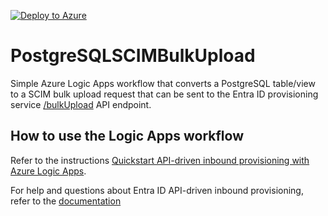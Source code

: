 [![Deploy to Azure](https://aka.ms/deploytoazurebutton)](https://portal.azure.com/#create/Microsoft.Template/uri/https%3A%2F%2Fraw.githubusercontent.com%2Fbaeibn%2FPostgreSQLSCIMBulkUpload%2Fmain%2FPostgreSQLSCIMBulkUpload-template.json)

# PostgreSQLSCIMBulkUpload

Simple Azure Logic Apps workflow that converts a PostgreSQL table/view to a SCIM bulk upload request that can be sent to the Entra ID provisioning service [/bulkUpload](https://learn.microsoft.com/graph/api/synchronization-synchronizationjob-post-bulkupload) API endpoint.

## How to use the Logic Apps workflow

Refer to the instructions [Quickstart API-driven inbound provisioning with Azure Logic Apps](https://aka.ms/Entra/InboundProvWithLogicApps).

For help and questions about Entra ID API-driven inbound provisioning, refer to the [documentation](https://aka.ms/Entra/ProvisionFromAnySource)



